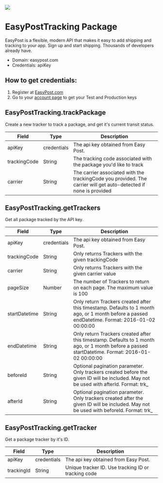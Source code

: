 [![](https://scdn.rapidapi.com/RapidAPI_banner.png)](https://rapidapi.com/package/EasyPostTracking/functions?utm_source=RapidAPIGitHub_EasyPostTrackingFunctions&utm_medium=button&utm_content=RapidAPI_GitHub) 
# EasyPostTracking Package
EasyPost is a flexible, modern API that makes it easy to add shipping and tracking to your app. Sign up and start shipping. Thousands of developers already have.
* Domain: easypost.com
* Credentials: apiKey

## How to get credentials: 
1. Register at [EasyPost.com](https://www.easypost.com)
2. Go to your [account page](https://www.easypost.com/account/api-keys) to get your Test and Production keys

## EasyPostTracking.trackPackage
Create a new tracker to track a package, and get it's current transit status.

| Field       | Type       | Description
|-------------|------------|----------
| apiKey      | credentials| The api key obtained from Easy Post.
| trackingCode| String     | The tracking code associated with the package you'd like to track
| carrier     | String     | The carrier associated with the trackingCode you provided. The carrier will get auto-detected if none is provided

## EasyPostTracking.getTrackers
Get all package tracked by the API key.

| Field        | Type       | Description
|--------------|------------|----------
| apiKey       | credentials| The api key obtained from Easy Post.
| trackingCode | String     | Only returns Trackers with the given trackingCode
| carrier      | String     | Only returns Trackers with the given carrier value
| pageSize     | Number     | The number of Trackers to return on each page. The maximum value is 100
| startDatetime| String     | Only return Trackers created after this timestamp. Defaults to 1 month ago, or 1 month before a passed endDatetime. Format: 2016-01-02 00:00:00
| endDatetime  | String     | Only return Trackers created after this timestamp. Defaults to 1 month ago, or 1 month before a passed startDatetime. Format: 2016-01-02 00:00:00
| beforeId     | String     | Optional pagination parameter. Only trackers created before the given ID will be included. May not be used with afterId. Format: trk_
| afterId      | String     | Optional pagination parameter. Only trackers created after the given ID will be included. May not be used with beforeId. Format: trk_

## EasyPostTracking.getTracker
Get a package tracker by it's ID.

| Field     | Type       | Description
|-----------|------------|----------
| apiKey    | credentials| The api key obtained from Easy Post.
| trackingId| String     | Unique tracker ID. Use tracking ID or tracking code

